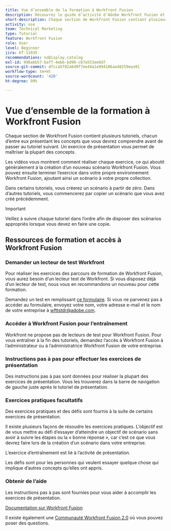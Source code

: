 ```yaml
---
title: Vue d’ensemble de la formation à Workfront Fusion
description: Découvrez le guide d’activité d’Adobe Workfront Fusion et comment obtenir un compte de lecteur de test Workfront.
short-description: Chaque section de Workfront Fusion contient plusieurs tutoriels, chacun d’entre eux présentant les concepts que vous devrez comprendre avant de passer au tutoriel suivant.
activity: use
team: Technical Marketing
type: Tutorial
feature: Workfront Fusion
role: User
level: Beginner
jira: KT-11035
recommendations: noDisplay,catalog
exl-id: 998abb57-baff-4ebb-bd90-c67a553ee8d7
source-git-commit: dfcca5f02a6d9f7ee44a1e894106ae48259eea91
workflow-type: tm+mt
source-wordcount: '420'
ht-degree: 99%

---
```


# Vue d’ensemble de la formation à Workfront Fusion

Chaque section de Workfront Fusion contient plusieurs tutoriels, chacun d’entre eux présentant les concepts que vous devrez comprendre avant de passer au tutoriel suivant. Un exercice de présentation vous permet de maîtriser la plupart des concepts.

Les vidéos vous montrent comment réaliser chaque exercice, ce qui aboutit généralement à la création d’un nouveau scénario Workfront Fusion. Vous pouvez ensuite terminer l’exercice dans votre propre environnement Workfront Fusion, ajoutant ainsi un scénario à votre propre collection.

Dans certains tutoriels, vous créerez un scénario à partir de zéro. Dans d’autres tutoriels, vous commencerez par copier un scénario que vous avez créé précédemment.

>[!IMPORTANT]
>
>Veillez à suivre chaque tutoriel dans l’ordre afin de disposer des scénarios appropriés lorsque vous devez en faire une copie.

## Ressources de formation et accès à Workfront Fusion

### Demander un lecteur de test Workfront

Pour réaliser les exercices des parcours de formation de Workfront Fusion, vous aurez besoin d’un lecteur test de Workfront. Si vous disposez déjà d’un lecteur de test, nous vous en recommandons un nouveau pour cette formation.

Demandez un test en remplissant [ce formulaire](https://forms.office.com/r/f1J8HRGrNY). Si vous ne parvenez pas à accéder au formulaire, envoyez votre nom, votre adresse e-mail et le nom de votre entreprise à wfttstdr@adobe.com.

### Accéder à Workfront Fusion pour l’entraînement

Workfront ne propose pas de lecteurs de test pour Workfront Fusion. Pour vous entraîner à la fin des tutoriels, demandez l’accès à Workfront Fusion à l’administrateur ou à l’administratrice Workfront Fusion de votre entreprise.

### Instructions pas à pas pour effectuer les exercices de présentation

Des instructions pas à pas sont données pour réaliser la plupart des exercices de présentation. Vous les trouverez dans la barre de navigation de gauche juste après le tutoriel de présentation.

### Exercices pratiques facultatifs

Des exercices pratiques et des défis sont fournis à la suite de certains exercices de présentation.

Il existe plusieurs façons de résoudre les exercices pratiques. L’objectif est de vous mettre au défi d’essayer d’atteindre un objectif de scénario sans avoir à suivre les étapes ou la « bonne réponse », car c’est ce que vous devrez faire lors de la création d’un scénario dans votre entreprise.

L’exercice d’entraînement est lié à l’activité de présentation.

Les défis sont pour les personnes qui veulent essayer quelque chose qui implique d’autres concepts qu’elles ont appris.

### Obtenir de l’aide

Les instructions pas à pas sont fournies pour vous aider à accomplir les exercices de présentation.

[Documentation sur Workfront Fusion](https://experienceleague.adobe.com/en/docs/workfront-fusion/using/get-started-with-fusion/understand-workfront-fusion/workfront-fusion-overview)

Il existe également une [Communauté Workfront Fusion 2.0](https://experienceleaguecommunities.adobe.com/t5/workfront-fusion-2-0/ct-p/workfront-fusion-2) où vous pouvez poser des questions.
